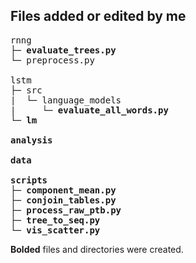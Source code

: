 ## Files added or edited by me

<pre>
rnng
├─ <b>evaluate_trees.py</b>
└─ preprocess.py

lstm
├─ src
|  └─ language_models
|     └─ <b>evaluate_all_words.py</b>
└─ <b>lm</b>

<b>analysis</b>

<b>data</b>

<b>scripts</b>
├─ <b>component_mean.py</b>
├─ <b>conjoin_tables.py</b>
├─ <b>process_raw_ptb.py</b>
├─ <b>tree_to_seq.py</b>
└─ <b>vis_scatter.py</b>
</pre>

**Bolded** files and directories were created.